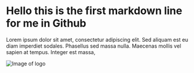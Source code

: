 # Hello this is the first markdown line for me in Github

Lorem ipsum dolor sit amet, consectetur adipiscing elit. 
Sed aliquam est eu diam imperdiet sodales. Phasellus sed massa nulla.
Maecenas mollis vel sapien at tempus. Integer est massa, 

![Image of logo](https://img.freepik.com/premium-vector/ma-logo-design_579179-1209.jpg)
